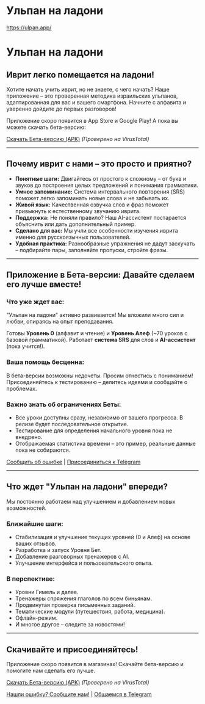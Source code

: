 # Ульпан на ладони
https://ulpan.app/

# Ульпан на ладони

## Иврит легко помещается на ладони!

Хотите начать учить иврит, но не знаете, с чего начать? Наше приложение – это проверенная методика израильских ульпанов, адаптированная для вас и вашего смартфона. Начните с алфавита и уверенно дойдите до первых разговоров!

Приложение скоро появится в App Store и Google Play! А пока вы можете скачать бета-версию:

[Скачать Бета-версию (APK)](#download-beta) _(Проверено на VirusTotal)_

---

## Почему иврит с нами – это просто и приятно?

*   **Понятные шаги:** Двигайтесь от простого к сложному – от букв и звуков до построения целых предложений и понимания грамматики.
*   **Умное запоминание:** Система интервального повторения (SRS) поможет легко запоминать новые слова и не забывать их.
*   **Живой язык:** Качественная озвучка слов и фраз поможет привыкнуть к естественному звучанию иврита.
*   **Поддержка:** Не поняли правило? Наш AI-ассистент постарается объяснить или дать дополнительный пример.
*   **Сделано для вас:** Мы учли все особенности изучения иврита именно для русскоязычных пользователей.
*   **Удобная практика:** Разнообразные упражнения не дадут заскучать – подбирайте пары, заполняйте пропуски, стройте фразы.

---

## Приложение в Бета-версии: Давайте сделаем его лучше вместе!

### Что уже ждет вас:

"Ульпан на ладони" активно развивается! Мы вложили много сил и любви, опираясь на опыт преподавания.

Готовы **Уровень 0** (алфавит и чтение) и **Уровень Алеф** (~70 уроков с базовой грамматикой). Работает **система SRS** для слов и **AI-ассистент** (пока учится!).

### Ваша помощь бесценна:

В бета-версии возможны недочеты. Просим отнестись с пониманием! Присоединяйтесь к тестированию – делитесь идеями и сообщайте о проблемах.

### Важно знать об ограничениях Беты:

*   Все уроки доступны сразу, независимо от вашего прогресса. В релизе будет последовательное открытие.
*   Тестирование для определения начального уровня пока не внедрено.
*   Отображаемая статистика времени – это пример, реальные данные пока не собираются.

[Сообщить об ошибке](https://github.com/lazyfao/ulpan/issues) | [Присоединиться к Telegram](https://t.me/ulpan_app)

---

## Что ждет "Ульпан на ладони" впереди?

Мы постоянно работаем над улучшением и добавлением новых возможностей.

### Ближайшие шаги:

*   Стабилизация и улучшение текущих уровней (0 и Алеф) на основе ваших отзывов.
*   Разработка и запуск Уровня Бет.
*   Добавление разговорных тренажеров с AI.
*   Улучшение интерфейса и пользовательского опыта.

### В перспективе:

*   Уровни Гимель и далее.
*   Тренажеры спряжения глаголов по всем биньянам.
*   Продвинутая проверка письменных заданий.
*   Тематические модули (путешествия, работа, медицина).
*   Офлайн-режим.
*   И многое другое – следите за новостями!

---

## Скачивайте и присоединяйтесь!

Приложение скоро появится в магазинах! Скачайте бета-версию и помогите нам сделать его лучше.

[Скачать Бета-версию (APK)](#download-beta) _(Проверено на VirusTotal)_

[Нашли ошибку? Сообщите нам!](https://github.com/lazyfao/ulpan/issues) | [Общаемся в Telegram](https://t.me/ulpan_app)
